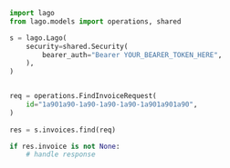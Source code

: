 <!-- Start SDK Example Usage -->
```python
import lago
from lago.models import operations, shared

s = lago.Lago(
    security=shared.Security(
        bearer_auth="Bearer YOUR_BEARER_TOKEN_HERE",
    ),
)


req = operations.FindInvoiceRequest(
    id="1a901a90-1a90-1a90-1a90-1a901a901a90",
)
    
res = s.invoices.find(req)

if res.invoice is not None:
    # handle response
```
<!-- End SDK Example Usage -->